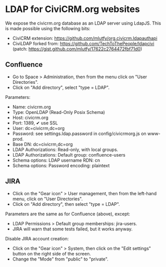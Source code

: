 LDAP for CiviCRM.org websites
=============================

We expose the civicrm.org database as an LDAP server using LdapJS.
This is made possible using the following bits:

* CiviCRM extension: https://github.com/mlutfy/org.civicrm.ldapauthapi
* CiviLDAP forked from: https://github.com/TechToThePeople/ldapcivi (patch: https://gist.github.com/mlutfy/17622c2764472fbf71d0)

Confluence
----------

* Go to Space > Administration, then from the menu click on "User Directories".
* Click on "Add directory", select "type = LDAP".

Parameters:

* Name: civicrm.org
* Type: OpenLDAP (Read-Only Posix Schema)
* Host: civicrm.org
* Port: 1389, ✔ use SSL
* User: dc=civicrm,dc=org
* Password: see settings.ldap.password in config/civicrmorg.js on www-prod.
* Base DN: dc=civicrm,dc=org
* LDAP Authorizations: Read-only, with local groups.
* LDAP Authorizations: Default group: confluence-users
* Schema options: LDAP username RDN: cn
* Schema options: Password encoding: plaintext

JIRA
----

* Click on the "Gear icon" > User management, then from the left-hand menu, click on "User Directories".
* Click on "Add directory", then select "type = LDAP".

Parameters are the same as for Confluence (above), except:

* LDAP Permissions > Default group memberships: jira-users.
* JIRA will warn that some tests failed, but it works anyway.

Disable JIRA account creation:

* Click on the "Gear icon" > System, then click on the "Edit settings" button on the right side of the screen.
* Change the "Mode" from "public" to "private".
